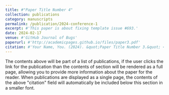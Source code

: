 ```yaml
---
title: #"Paper Title Number 4"
collection: publications
category: manuscripts
permalink: /publication/2024-conference-1
excerpt: #'This paper is about fixing template issue #693.'
date: 2024-02-17
venue: #'GitHub Journal of Bugs'
paperurl: #'http://academicpages.github.io/files/paper3.pdf'
citation: #'Your Name, You. (2024). &quot;Paper Title Number 3.&quot; <i>GitHub Journal of Bugs</i>. 1(3).'
---
```


The contents above will be part of a list of publications, if the user clicks the link for the publication than the contents of section will be rendered as a full page, allowing you to provide more information about the paper for the reader. When publications are displayed as a single page, the contents of the above "citation" field will automatically be included below this section in a smaller font.
